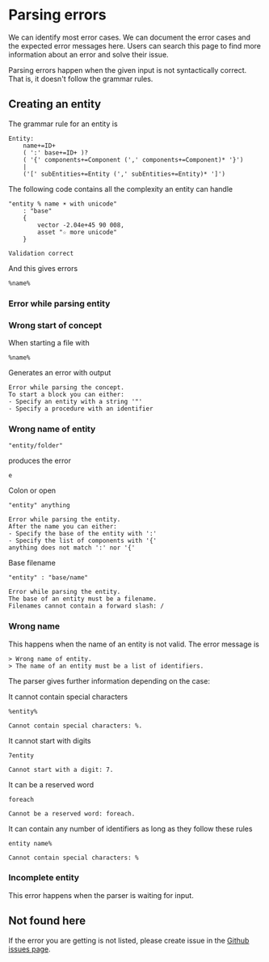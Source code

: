 # Parsing errors

We can identify most error cases. We can document the error cases and the
expected error messages here. Users can search this page to find more
information about an error and solve their issue.

Parsing errors happen when the given input is not syntactically correct. That
is, it doesn't follow the grammar rules.

## Creating an entity

The grammar rule for an entity is

~~~ xtext
Entity:
    name+=ID+
    ( ':' base+=ID+ )?
    ( '{' components+=Component (',' components+=Component)* '}')
    |
    ('[' subEntities+=Entity (',' subEntities+=Entity)* ']')
~~~

The following code contains all the complexity an entity can handle

~~~ text
"entity % name ☀ with unicode"
    : "base"
    {
        vector -2.04e+45 90 008,
        asset "☆ more unicode"
    }
~~~

~~~ out
Validation correct
~~~

And this gives errors

~~~ text
%name%
~~~

### Error while parsing entity

### Wrong start of concept

When starting a file with

~~~ text
%name%
~~~

Generates an error with output

~~~ error
Error while parsing the concept.
To start a block you can either:
- Specify an entity with a string '"'
- Specify a procedure with an identifier
~~~

### Wrong name of entity

~~~ text
"entity/folder"
~~~

produces the error

~~~ error
e
~~~

Colon or open

~~~ text
"entity" anything
~~~

~~~ error
Error while parsing the entity.
After the name you can either:
- Specify the base of the entity with ':'
- Specify the list of components with '{'
anything does not match ':' nor '{'
~~~

Base filename

~~~ text
"entity" : "base/name"
~~~

~~~ error
Error while parsing the entity.
The base of an entity must be a filename.
Filenames cannot contain a forward slash: /
~~~

### Wrong name

This happens when the name of an entity is not valid. The error message is

~~~ error
> Wrong name of entity.
> The name of an entity must be a list of identifiers.
~~~

The parser gives further information depending on the case:

It cannot contain special characters

~~~ text
%entity%
~~~

~~~ error
Cannot contain special characters: %.
~~~

It cannot start with digits

~~~ text
7entity
~~~

~~~ error
Cannot start with a digit: 7.
~~~

It can be a reserved word

~~~ text
foreach
~~~

~~~ error
Cannot be a reserved word: foreach.
~~~

It can contain any number of identifiers as long as they follow these rules

~~~ text
entity name%
~~~

~~~ error
Cannot contain special characters: %
~~~

### Incomplete entity

This error happens when the parser is waiting for input.

## Not found here

If the error you are getting is not listed, please create issue in the [Github issues page].

[Github issues page]: https://github.com/martin-azpillaga/M/issues
